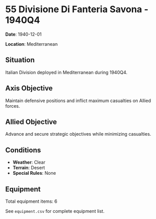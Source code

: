 # 55 Divisione Di Fanteria Savona - 1940Q4

**Date**: 1940-12-01

**Location**: Mediterranean

## Situation

Italian Division deployed in Mediterranean during 1940Q4.

## Axis Objective

Maintain defensive positions and inflict maximum casualties on Allied forces.

## Allied Objective

Advance and secure strategic objectives while minimizing casualties.

## Conditions

- **Weather**: Clear
- **Terrain**: Desert
- **Special Rules**: None

## Equipment

Total equipment items: 6

See `equipment.csv` for complete equipment list.

